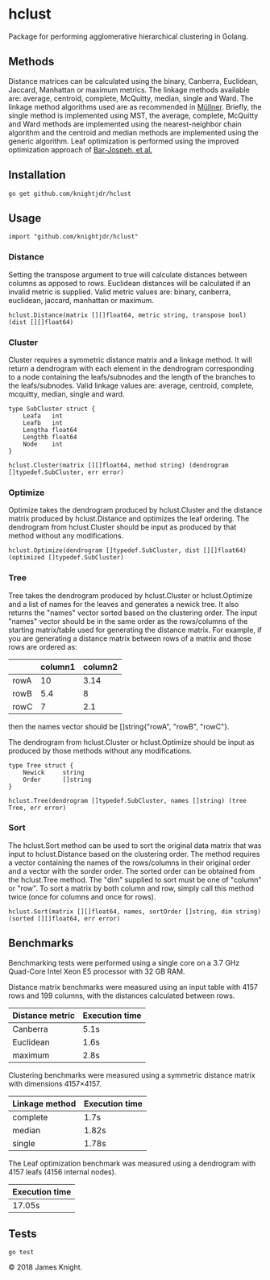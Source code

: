 # hclust

Package for performing agglomerative hierarchical clustering in Golang.

## Methods

Distance matrices can be calculated using the binary, Canberra, Euclidean, Jaccard,
Manhattan or maximum metrics. The linkage methods available are: average, centroid,
complete, McQuitty, median, single and Ward. The linkage method algorithms
used are as recommended in [Müllner](https://arxiv.org/abs/1109.2378). Briefly,
the single method is implemented using MST, the average, complete, McQuitty and
Ward methods are implemented using the nearest-neighbor chain algorithm and the
centroid and median methods are implemented using the generic algorithm. Leaf
optimization is performed using the improved optimization approach of
[Bar-Jospeh, et al.](https://www.ncbi.nlm.nih.gov/pubmed/11472989)

## Installation

`go get github.com/knightjdr/hclust`

## Usage

`import "github.com/knightjdr/hclust"`

### Distance

Setting the transpose argument to true will calculate distances between columns
as apposed to rows. Euclidean distances will be calculated if an invalid metric
is supplied. Valid metric values are: binary, canberra, euclidean, jaccard,
manhattan or maximum.

`hclust.Distance(matrix [][]float64, metric string, transpose bool) (dist [][]float64)`

### Cluster

Cluster requires a symmetric distance matrix and a linkage method. It will return
a dendrogram with each element in the dendrogram corresponding to a node
containing the leafs/subnodes and the length of the branches to the leafs/subnodes.
Valid linkage values are: average, centroid, complete, mcquitty, median, single and
ward.

```
type SubCluster struct {
	Leafa   int
	Leafb   int
	Lengtha float64
	Lengthb float64
	Node    int
}

hclust.Cluster(matrix [][]float64, method string) (dendrogram []typedef.SubCluster, err error)
```

### Optimize

Optimize takes the dendrogram produced by hclust.Cluster and the distance matrix
produced by hclust.Distance and optimizes the leaf ordering. The dendrogram from
hclust.Cluster should be input as produced by that method without any modifications.

`
hclust.Optimize(dendrogram []typedef.SubCluster, dist [][]float64) (optimized []typedef.SubCluster)
`

### Tree

Tree takes the dendrogram produced by hclust.Cluster or hclust.Optimize and a list
of names for the leaves and generates a newick tree. It also returns the "names"
vector sorted based on the clustering order. The input "names" vector should be
in the same order as the rows/columns of the starting matrix/table used for
generating the distance matrix. For example, if you are generating a distance
matrix between rows of a matrix and those rows are ordered as:

|      | column1 | column2 |
| ---- | ------- | ------- |
| rowA | 10      | 3.14		 |
| rowB | 5.4     | 8       |
| rowC | 7       | 2.1     |

then the names vector should be []string{"rowA", "rowB", "rowC"}.

The dendrogram from hclust.Cluster or hclust.Optimize should be input as produced
by those methods without any modifications.

```
type Tree struct {
	Newick     string
	Order      []string
}

hclust.Tree(dendrogram []typedef.SubCluster, names []string) (tree Tree, err error)
```

### Sort

The hclust.Sort method can be used to sort the original data matrix that was input
to hclust.Distance based on the clustering order. The method requires a
vector containing the names of the rows/columns in their original order and a vector
with the sorder order. The sorted order can be obtained from the hclust.Tree method.
The "dim" supplied to sort must be one of "column" or "row". To sort a matrix
by both column and row, simply call this method twice (once for columns and once
for rows).

```
hclust.Sort(matrix [][]float64, names, sortOrder []string, dim string) (sorted [][]float64, err error)
```

## Benchmarks

Benchmarking tests were performed using a single core on a 3.7 GHz Quad-Core
Intel Xeon E5 processor with 32 GB RAM.

Distance matrix benchmarks were measured using an input table with 4157 rows
and 199 columns, with the distances calculated between rows.

| Distance metric  | Execution time  |
| ---------------- | --------------- |
| Canberra         | 5.1s            |
| Euclidean        | 1.6s            |
| maximum          | 2.8s            |

Clustering benchmarks were measured using a symmetric distance matrix with dimensions
4157×4157.

| Linkage method  | Execution time |
| --------------- | -------------- |
| complete        | 1.7s           |
| median          | 1.82s          |
| single          | 1.78s          |

The Leaf optimization benchmark was measured using a dendrogram with 4157 leafs
(4156 internal nodes).

| Execution time |
| -------------- |
| 17.05s         |

## Tests

`go test`

© 2018 James Knight.
